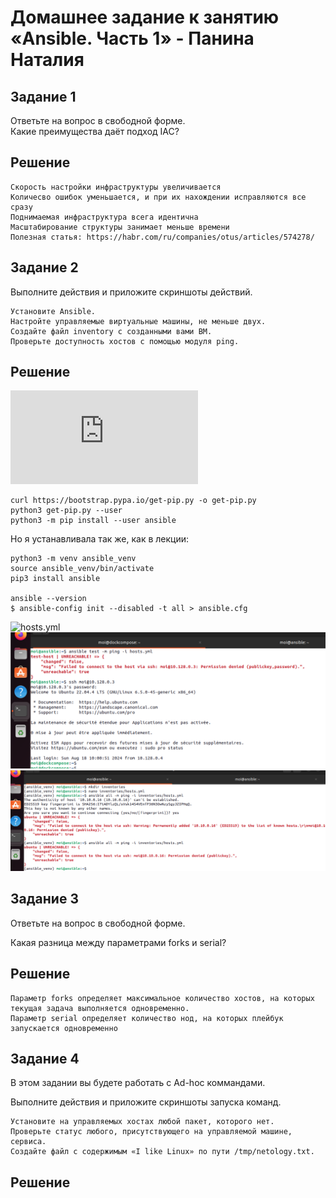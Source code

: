 # Домашнее задание к занятию «Ansible. Часть 1» - Панина Наталия

## Задание 1
Ответьте на вопрос в свободной форме.  
Какие преимущества даёт подход IAC?

## Решение

    Скорость настройки инфраструктуры увеличивается
    Количесво ошибок уменьшается, и при их нахождении исправляются все сразу
    Поднимаемая инфраструктура всега идентична
    Масштабирование структуры занимает меньше времени
    Полезная статья: https://habr.com/ru/companies/otus/articles/574278/
    
## Задание 2
Выполните действия и приложите скриншоты действий.

    Установите Ansible.
    Настройте управляемые виртуальные машины, не меньше двух.
    Создайте файл inventory с созданными вами ВМ.
    Проверьте доступность хостов с помощью модуля ping.

## Решение
![Инструкция по установке](https://docs.ansible.com/ansible/latest/installation_guide/intro_installation.html)
    
    curl https://bootstrap.pypa.io/get-pip.py -o get-pip.py
    python3 get-pip.py --user
    python3 -m pip install --user ansible

Но я устанавливала так же, как в лекции:  

    python3 -m venv ansible_venv
    source ansible_venv/bin/activate
    pip3 install ansible
    
    ansible --version
    $ ansible-config init --disabled -t all > ansible.cfg
    
![hosts.yml](https://github.com/nataliya-panina/cicd/blob/main/hosts.yml)
![Ошибка](https://github.com/nataliya-panina/cicd/blob/main/img/failure_ping.png)
![Ошибка](https://github.com/nataliya-panina/cicd/blob/main/img/failure_venv.png)    
## Задание 3

Ответьте на вопрос в свободной форме.

Какая разница между параметрами forks и serial?

## Решение
    Параметр forks определяет максимальное количество хостов, на которых текущая задача выполняется одновременно.
    Параметр serial определяет количество нод, на которых плейбук запускается одновременно

## Задание 4

В этом задании вы будете работать с Ad-hoc коммандами.

Выполните действия и приложите скриншоты запуска команд.

    Установите на управляемых хостах любой пакет, которого нет.
    Проверьте статус любого, присутствующего на управляемой машине, сервиса.
    Создайте файл с содержимым «I like Linux» по пути /tmp/netology.txt.
    
## Решение

